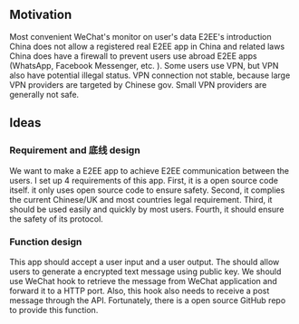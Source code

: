## Motivation
Most convenient WeChat's monitor on user's data
E2EE's introduction
China does not allow a registered real E2EE app in China and related laws
China does have a firewall to prevent users use abroad E2EE apps (WhatsApp, Facebook Messenger, etc. ). Some users use VPN, but  VPN also have potential illegal status. VPN connection not stable, because large VPN providers are targeted by Chinese gov. Small VPN providers are generally not safe. 
## Ideas
### Requirement and 底线 design
We want to make a E2EE app to achieve E2EE communication between the users. I set up 4 requirements of this app. First, it is a open source code itself.  it only uses open source code to ensure safety. Second, it complies the current Chinese/UK and most countries legal requirement. Third, it should be used easily and quickly by most users. Fourth, it should ensure the safety of its protocol. 

### Function design
This app should accept a user input and a user output. 
The should allow users to generate a encrypted text message using public key.
We should use WeChat hook to retrieve the message from WeChat application and forward it to a HTTP port. Also, this hook also needs to receive a post message through the API. Fortunately, there is a open source GitHub repo to provide this function. 




